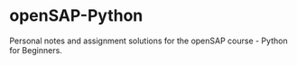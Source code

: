# openSAP-Python
Personal notes and assignment solutions for the openSAP course - Python for Beginners.

